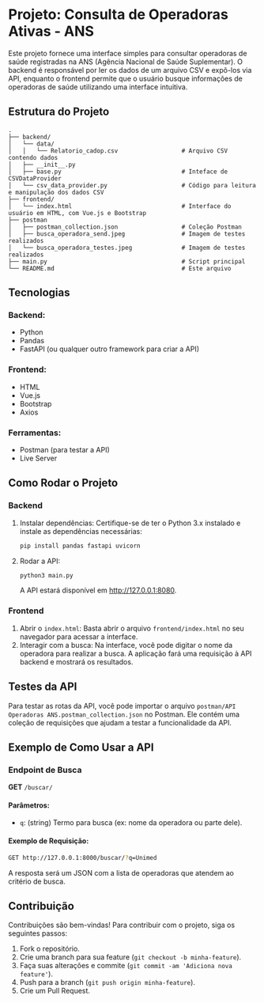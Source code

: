 # Projeto: Consulta de Operadoras Ativas - ANS

Este projeto fornece uma interface simples para consultar operadoras de saúde registradas na ANS (Agência Nacional de Saúde Suplementar). O backend é responsável por ler os dados de um arquivo CSV e expô-los via API, enquanto o frontend permite que o usuário busque informações de operadoras de saúde utilizando uma interface intuitiva.

## Estrutura do Projeto

```
.
├── backend/
│   └── data/
│   │   └── Relatorio_cadop.csv                  # Arquivo CSV contendo dados
│   ├── __init__.py
│   ├── base.py                                  # Inteface de CSVDataProvider
│   └── csv_data_provider.py                     # Código para leitura e manipulação dos dados CSV 
├── frontend/
│   └── index.html                               # Interface do usuário em HTML, com Vue.js e Bootstrap
├── postman
│   ├── postman_collection.json                  # Coleção Postman
│   ├── busca_operadora_send.jpeg                # Imagem de testes realizados
│   └── busca_operadora_testes.jpeg              # Imagem de testes realizados
├── main.py                                      # Script principal
└── README.md                                    # Este arquivo
```

## Tecnologias

### Backend:
- Python
- Pandas
- FastAPI (ou qualquer outro framework para criar a API)

### Frontend:
- HTML
- Vue.js
- Bootstrap
- Axios

### Ferramentas:
- Postman (para testar a API)
- Live Server

## Como Rodar o Projeto

### Backend

1. Instalar dependências: Certifique-se de ter o Python 3.x instalado e instale as dependências necessárias:

   ```bash
   pip install pandas fastapi uvicorn
   ```

2. Rodar a API:

   ```bash
   python3 main.py
   ```

   A API estará disponível em http://127.0.0.1:8080.

### Frontend

1. Abrir o `index.html`: Basta abrir o arquivo `frontend/index.html` no seu navegador para acessar a interface.
2. Interagir com a busca: Na interface, você pode digitar o nome da operadora para realizar a busca. A aplicação fará uma requisição à API backend e mostrará os resultados.

## Testes da API

Para testar as rotas da API, você pode importar o arquivo `postman/API Operadoras ANS.postman_collection.json` no Postman. Ele contém uma coleção de requisições que ajudam a testar a funcionalidade da API.

## Exemplo de Como Usar a API

### Endpoint de Busca

**GET** `/buscar/`

#### Parâmetros:
- `q`: (string) Termo para busca (ex: nome da operadora ou parte dele).

#### Exemplo de Requisição:

```bash
GET http://127.0.0.1:8000/buscar/?q=Unimed
```

A resposta será um JSON com a lista de operadoras que atendem ao critério de busca.

## Contribuição

Contribuições são bem-vindas! Para contribuir com o projeto, siga os seguintes passos:

1. Fork o repositório.
2. Crie uma branch para sua feature (`git checkout -b minha-feature`).
3. Faça suas alterações e commite (`git commit -am 'Adiciona nova feature'`).
4. Push para a branch (`git push origin minha-feature`).
5. Crie um Pull Request.
